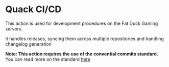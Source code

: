 # Quack CI/CD

This action is used for development procedures on the Fat Duck Gaming servers.

It handles releases, syncing them across multiple repositories and handling changelog generation

**Note: This action requires the use of the convential commits standard.**
You can read more on the standard [here](https://www.conventionalcommits.org/en/v1.0.0/ "Convential Commits")